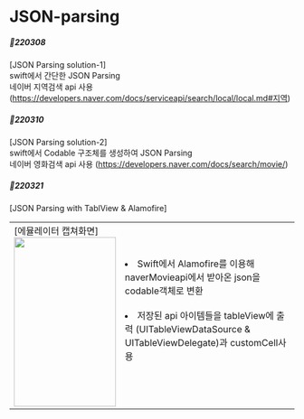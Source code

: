 # JSON-parsing

##### 📝220308
[JSON Parsing solution-1]<br>
swift에서 간단한 JSON Parsing<br>
네이버 지역검색 api 사용 (https://developers.naver.com/docs/serviceapi/search/local/local.md#지역)

##### 📝220310
[JSON Parsing solution-2]<br>
swift에서 Codable 구조체를 생성하여 JSON Parsing<br>
네이버 영화검색 api 사용 (https://developers.naver.com/docs/search/movie/)

##### 📝220321
[JSON Parsing with TablView & Alamofire]<br>
<table>
  <tr>
    <td>[에뮬레이터 캡쳐화면]<br>
      <img src="https://user-images.githubusercontent.com/100737771/159229165-6ab8d4b9-f30d-4522-b8d8-5480c39ebaf3.png" width="180" height="300"/></td>
    <td><li>Swift에서 Alamofire를 이용해 naverMovieapi에서 받아온 json을 codable객체로 변환</li><br>
      <li>저장된 api 아이템들을 tableView에 출력 (UITableViewDataSource & UITableViewDelegate)과 customCell사용</li> <br>
</td>
  </tr>
</table>

